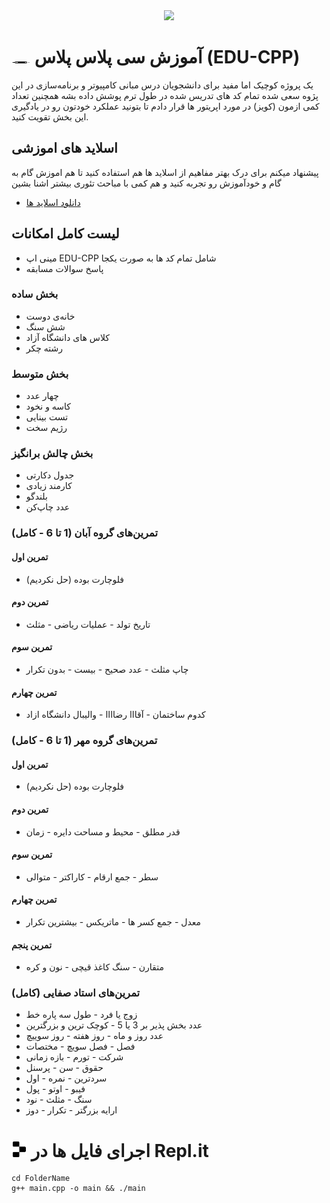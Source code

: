 <div align="center"><img src="https://pub-d99a40682d8c4107ab0eaba6ebe6fd71.r2.dev/Screenshot%202024-01-29%20001349.png" width="700"></div>

# <img src="https://raw.githubusercontent.com/ahspace7/EDU-CPP/main/object-storage/cpp.svg" width="30" height="3-">  آموزش سی پلاس پلاس (EDU-CPP)
یک پروژه کوچیک اما مفید برای دانشجویان درس مبانی کامپیوتر و برنامه‌سازی
در این پژوه سعی شده تمام کد های تدریس شده در طول ترم پوشش داده بشه همچنین تعداد کمی ازمون  (کویز) در مورد اپریتور ها قرار دادم تا بتونید عملکرد خودتون رو در یادگیری این بخش تقویت کنید.

## اسلاید های اموزشی
پیشنهاد میکنم برای درک بهتر مفاهیم از اسلاید ها هم استفاده کنید تا هم اموزش گام به گام و خودآموزش رو تجربه کنید و هم کمی با مباحث تئوری بیشتر اشنا بشین

- [ دانلود اسلاید ها](https://raw.githubusercontent.com/ahspace7/EDU-CPP/main/object-storage/Slides-20240128T141742Z-001.zip)
## لیست کامل امکانات
- مینی اپ EDU-CPP  شامل تمام کد ها به صورت یکجا
- پاسخ سوالات مسابقه

### بخش ساده 
- خانه‌ی دوست 
- شش سنگ
- کلاس های دانشگاه آزاد 
- رشته چکر

### بخش متوسط
- چهار عدد
- کاسه و نخود
- تست بینایی
- رژیم سخت

### بخش چالش برانگیز
- جدول دکارتی
- کارمند زیادی
- بلندگو 
- عدد چاپ‌کن

### تمرین‌های گروه آبان (1 تا 6 - کامل)
#### تمرین اول
- فلوچارت بوده (حل نکردیم)
#### تمرین دوم  
- تاریخ تولد -  عملیات ریاضی - مثلث
#### تمرین سوم
- چاپ مثلث - عدد صحیح - بیست - بدون تکرار
#### تمرین چهارم
- کدوم ساختمان - آقااا رضاااا - والیبال دانشگاه ازاد

### تمرین‌های گروه مهر (1 تا 6 - کامل)
#### تمرین اول
- فلوچارت بوده (حل نکردیم)
#### تمرین دوم
- قدر مطلق - محیط و مساحت دایره - زمان
#### تمرین سوم
- سطر - جمع ارقام - کاراکتر - متوالی
#### تمرین چهارم
- معدل - جمع کسر ها  - ماتریکس - بیشترین تکرار
#### تمرین پنجم
- متقارن - سنگ کاغذ قیچی - نون و کره

### تمرین‌های استاد صفایی (کامل)
- زوج یا فرد - طول سه پاره خط 
- عدد بخش پذیر بر 3 یا 5 - کوچک ترین و بزرگترین
- عدد روز و ماه - روز هفته - روز سوییچ 
- فصل - فصل سویچ - مختصات 
- شرکت - تورم - بازه زمانی
- حقوق - سن - پرسنل
- سردترین - نمره - اول 
- فیبو - اوتو - پول
- سنگ - مثلث - نود
- ارایه بزرگتر - تکرار - دوز

# <img src="https://raw.githubusercontent.com/ahspace7/EDU-CPP/main/object-storage/replit.svg" width="25" height="25"> اجرای فایل ها در Repl.it 
```run
cd FolderName
g++ main.cpp -o main && ./main


